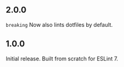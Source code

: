 ## 2.0.0
`breaking` Now also lints dotfiles by default.

## 1.0.0
Initial release. Built from scratch for ESLint 7.

